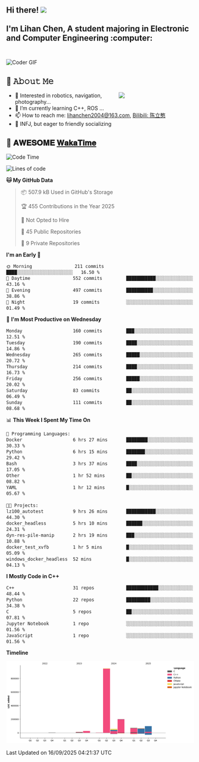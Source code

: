 <h2 align="left">
 <abc>
  <br>Hi there! <img src="https://user-images.githubusercontent.com/42378118/110234147-e3259600-7f4e-11eb-95be-0c4047144dea.gif" width="30"><br>
  <br> I'm Lihan Chen, A student majoring in Electronic and Computer Engineering :computer:<br>
  <br>
 </abc>
</h2>

<img align="center" src="https://media.giphy.com/media/SWoSkN6DxTszqIKEqv/giphy.gif" alt="Coder GIF" width="500">

## :book: 𝙰𝚋𝚘𝚞𝚝 𝙼𝚎

<img align="right" width="40%" src="https://github-readme-stats.vercel.app/api?username=LihanChen2004&show_icons=true&icon_color=CE1D2D&text_color=718096&bg_color=ffffff&hide_title=true" />

- 🌟 Interested in robotics, navigation, photography...
- 🌱 I’m currently learning C++, ROS ... 
- 📫 How to reach me: lihanchen2004@163.com, [Bilibili: 陈立憨](https://space.bilibili.com/170786212)
- 👯 INFJ, but eager to friendly socializing

## 📜 𝐀𝐖𝐄𝐒𝐎𝐌𝐄 [𝐖𝐚𝐤𝐚𝐓𝐢𝐦𝐞](https://github.com/anmol098/waka-readme-stats)

<!--START_SECTION:waka-->
![Code Time](http://img.shields.io/badge/Code%20Time-1%2C470%20hrs%2039%20mins-blue)

![Lines of code](https://img.shields.io/badge/From%20Hello%20World%20I%27ve%20Written-1.5%20million%20lines%20of%20code-blue)

**🐱 My GitHub Data** 

> 📦 507.9 kB Used in GitHub's Storage 
 > 
> 🏆 455 Contributions in the Year 2025
 > 
> 🚫 Not Opted to Hire
 > 
> 📜 45 Public Repositories 
 > 
> 🔑 9 Private Repositories 
 > 
**I'm an Early 🐤** 

```text
🌞 Morning                211 commits         ████░░░░░░░░░░░░░░░░░░░░░   16.50 % 
🌆 Daytime                552 commits         ███████████░░░░░░░░░░░░░░   43.16 % 
🌃 Evening                497 commits         ██████████░░░░░░░░░░░░░░░   38.86 % 
🌙 Night                  19 commits          ░░░░░░░░░░░░░░░░░░░░░░░░░   01.49 % 
```
📅 **I'm Most Productive on Wednesday** 

```text
Monday                   160 commits         ███░░░░░░░░░░░░░░░░░░░░░░   12.51 % 
Tuesday                  190 commits         ████░░░░░░░░░░░░░░░░░░░░░   14.86 % 
Wednesday                265 commits         █████░░░░░░░░░░░░░░░░░░░░   20.72 % 
Thursday                 214 commits         ████░░░░░░░░░░░░░░░░░░░░░   16.73 % 
Friday                   256 commits         █████░░░░░░░░░░░░░░░░░░░░   20.02 % 
Saturday                 83 commits          ██░░░░░░░░░░░░░░░░░░░░░░░   06.49 % 
Sunday                   111 commits         ██░░░░░░░░░░░░░░░░░░░░░░░   08.68 % 
```


📊 **This Week I Spent My Time On** 

```text
💬 Programming Languages: 
Docker                   6 hrs 27 mins       ████████░░░░░░░░░░░░░░░░░   30.33 % 
Python                   6 hrs 15 mins       ███████░░░░░░░░░░░░░░░░░░   29.42 % 
Bash                     3 hrs 37 mins       ████░░░░░░░░░░░░░░░░░░░░░   17.05 % 
Other                    1 hr 52 mins        ██░░░░░░░░░░░░░░░░░░░░░░░   08.82 % 
YAML                     1 hr 12 mins        █░░░░░░░░░░░░░░░░░░░░░░░░   05.67 % 

🐱‍💻 Projects: 
lz100_autotest           9 hrs 26 mins       ███████████░░░░░░░░░░░░░░   44.30 % 
docker_headless          5 hrs 10 mins       ██████░░░░░░░░░░░░░░░░░░░   24.31 % 
dyn-res-pile-manip       2 hrs 19 mins       ███░░░░░░░░░░░░░░░░░░░░░░   10.88 % 
docker_test_xvfb         1 hr 5 mins         █░░░░░░░░░░░░░░░░░░░░░░░░   05.09 % 
windows_docker_headless  52 mins             █░░░░░░░░░░░░░░░░░░░░░░░░   04.13 % 
```

**I Mostly Code in C++** 

```text
C++                      31 repos            ████████████░░░░░░░░░░░░░   48.44 % 
Python                   22 repos            █████████░░░░░░░░░░░░░░░░   34.38 % 
C                        5 repos             ██░░░░░░░░░░░░░░░░░░░░░░░   07.81 % 
Jupyter Notebook         1 repo              ░░░░░░░░░░░░░░░░░░░░░░░░░   01.56 % 
JavaScript               1 repo              ░░░░░░░░░░░░░░░░░░░░░░░░░   01.56 % 
```



**Timeline**

![Lines of Code chart](https://raw.githubusercontent.com/LihanChen2004/LihanChen2004/main/assets/bar_graph.png)


 Last Updated on 16/09/2025 04:21:37 UTC
<!--END_SECTION:waka-->

<!--
**LihanChen2004/LihanChen2004** is a ✨ _special_ ✨ repository because its `README.md` (this file) appears on your GitHub profile.

Here are some ideas to get you started:

- 🔭 I’m currently working on ...
- 🌱 I’m currently learning ...
- 👯 I’m looking to collaborate on ...
- 🤔 I’m looking for help with ...
- 💬 Ask me about ...
- 📫 How to reach me: ...
- 😄 Pronouns: ...
- ⚡ Fun fact: ...
-->
